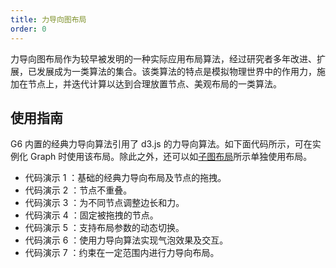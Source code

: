```yaml
---
title: 力导向图布局
order: 0
---
```


力导向图布局作为较早被发明的一种实际应用布局算法，经过研究者多年改进、扩展，已发展成为一类算法的集合。该类算法的特点是模拟物理世界中的作用力，施加在节点上，并迭代计算以达到合理放置节点、美观布局的一类算法。

## 使用指南

G6 内置的经典力导向算法引用了 d3.js 的力导向算法。如下面代码所示，可在实例化 Graph 时使用该布局。除此之外，还可以如[子图布局](/zh/docs/manual/middle/layout/#%E5%AD%90%E5%9B%BE%E5%B8%83%E5%B1%80)所示单独使用布局。
- 代码演示 1 ：基础的经典力导向布局及节点的拖拽。
- 代码演示 2 ：节点不重叠。
- 代码演示 3 ：为不同节点调整边长和力。
- 代码演示 4 ：固定被拖拽的节点。
- 代码演示 5 ：支持布局参数的动态切换。
- 代码演示 6 ：使用力导向算法实现气泡效果及交互。
- 代码演示 7 ：约束在一定范围内进行力导向布局。